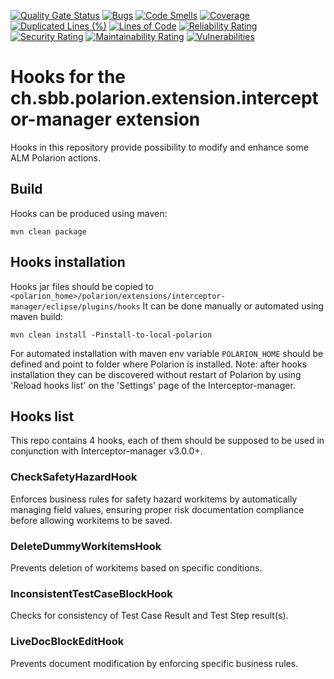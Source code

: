 [![Quality Gate Status](https://sonarcloud.io/api/project_badges/measure?project=SchweizerischeBundesbahnen_open-source-polarion-java-repo-template&metric=alert_status)](https://sonarcloud.io/summary/new_code?id=SchweizerischeBundesbahnen_open-source-polarion-java-repo-template)
[![Bugs](https://sonarcloud.io/api/project_badges/measure?project=SchweizerischeBundesbahnen_open-source-polarion-java-repo-template&metric=bugs)](https://sonarcloud.io/summary/new_code?id=SchweizerischeBundesbahnen_open-source-polarion-java-repo-template)
[![Code Smells](https://sonarcloud.io/api/project_badges/measure?project=SchweizerischeBundesbahnen_open-source-polarion-java-repo-template&metric=code_smells)](https://sonarcloud.io/summary/new_code?id=SchweizerischeBundesbahnen_open-source-polarion-java-repo-template)
[![Coverage](https://sonarcloud.io/api/project_badges/measure?project=SchweizerischeBundesbahnen_open-source-polarion-java-repo-template&metric=coverage)](https://sonarcloud.io/summary/new_code?id=SchweizerischeBundesbahnen_open-source-polarion-java-repo-template)
[![Duplicated Lines (%)](https://sonarcloud.io/api/project_badges/measure?project=SchweizerischeBundesbahnen_open-source-polarion-java-repo-template&metric=duplicated_lines_density)](https://sonarcloud.io/summary/new_code?id=SchweizerischeBundesbahnen_open-source-polarion-java-repo-template)
[![Lines of Code](https://sonarcloud.io/api/project_badges/measure?project=SchweizerischeBundesbahnen_open-source-polarion-java-repo-template&metric=ncloc)](https://sonarcloud.io/summary/new_code?id=SchweizerischeBundesbahnen_open-source-polarion-java-repo-template)
[![Reliability Rating](https://sonarcloud.io/api/project_badges/measure?project=SchweizerischeBundesbahnen_open-source-polarion-java-repo-template&metric=reliability_rating)](https://sonarcloud.io/summary/new_code?id=SchweizerischeBundesbahnen_open-source-polarion-java-repo-template)
[![Security Rating](https://sonarcloud.io/api/project_badges/measure?project=SchweizerischeBundesbahnen_open-source-polarion-java-repo-template&metric=security_rating)](https://sonarcloud.io/summary/new_code?id=SchweizerischeBundesbahnen_open-source-polarion-java-repo-template)
[![Maintainability Rating](https://sonarcloud.io/api/project_badges/measure?project=SchweizerischeBundesbahnen_open-source-polarion-java-repo-template&metric=sqale_rating)](https://sonarcloud.io/summary/new_code?id=SchweizerischeBundesbahnen_open-source-polarion-java-repo-template)
[![Vulnerabilities](https://sonarcloud.io/api/project_badges/measure?project=SchweizerischeBundesbahnen_open-source-polarion-java-repo-template&metric=vulnerabilities)](https://sonarcloud.io/summary/new_code?id=SchweizerischeBundesbahnen_open-source-polarion-java-repo-template)

# Hooks for the ch.sbb.polarion.extension.interceptor-manager extension

Hooks in this repository provide possibility to modify and enhance some ALM Polarion actions.

## Build
Hooks can be produced using maven:
```
mvn clean package
```

## Hooks installation
Hooks jar files should be copied to `<polarion_home>/polarion/extensions/interceptor-manager/eclipse/plugins/hooks`
It can be done manually or automated using maven build:
```
mvn clean install -Pinstall-to-local-polarion
```
For automated installation with maven env variable `POLARION_HOME` should be defined and point to folder where Polarion is installed.
Note: after hooks installation they can be discovered without restart of Polarion by using 'Reload hooks list' on the 'Settings' page of the Interceptor-manager.

## Hooks list
This repo contains 4 hooks, each of them should be supposed to be used in conjunction with Interceptor-manager v3.0.0+.

### CheckSafetyHazardHook
Enforces business rules for safety hazard workitems by automatically managing field values, ensuring proper risk documentation compliance before allowing workitems to be saved.

### DeleteDummyWorkitemsHook
Prevents deletion of workitems based on specific conditions.

### InconsistentTestCaseBlockHook
Checks for consistency of Test Case Result and Test Step result(s).

### LiveDocBlockEditHook
Prevents document modification by enforcing specific business rules.
